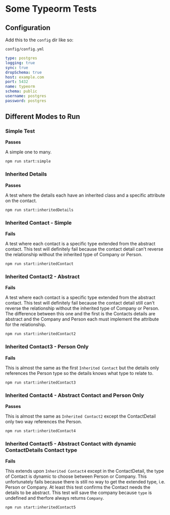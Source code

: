 # Some Typeorm Tests  

## Configuration  

Add this to the `config` dir like so:

`config/config.yml`  

```yaml
type: postgres
logging: true
sync: true
dropSchema: true
host: example.com
port: 5432
name: typeorm
schema: public
username: postgres
password: postgres
```

## Different Modes to Run  

### Simple Test  

**Passes**

A simple one to many. 

```
npm run start:simple
```

### Inherited Details  

**Passes**

A test where the details each have an inherited class and a specific attribute on the contact. 

```
npm run start:inheritedDetails
```

### Inherited Contact - Simple  

**Fails**

A test where each contact is a specific type extended from the abstract contact. This 
test will definitely fail because the contact detail can't reverse the relationship 
without the inherited type of Company or Person. 

```
npm run start:inheritedContact
```

### Inherited Contact2 - Abstract  

**Fails**

A test where each contact is a specific type extended from the abstract contact. This 
test will definitely fail because the contact detail still can't reverse the relationship 
without the inherited type of Company or Person. The difference between this one and 
the first is the Contacts details are abstract and the Company and Person each must 
implement the attribute for the relationship. 

```
npm run start:inheritedContact2
```

### Inherited Contact3 - Person Only  

**Fails**

This is almost the same as the first `Inherited Contact` but the details only references the 
Person type so the details knows what type to relate to. 

```
npm run start:inheritedContact3
```

### Inherited Contact4 - Abstract Contact and Person Only  

**Passes**  

This is almost the same as `Inherited Contact2` except the ContactDetail only two way 
references the Person. 

```
npm run start:inheritedContact4
```

### Inherited Contact5 - Abstract Contact with dynamic ContactDetails Contact type 

**Fails**  

This extends upon `Inherited Contact4` except in the ContactDetail, the type of Contact 
is dynamic to choose between Person or Company. This unfortunately fails because 
there is still no way to get the extended type, i.e. Person or Company. At least this 
test confirms the Contact needs the details to be abstract. This test will save the 
company because `type` is undefined and therfore always returns `Company`. 

```
npm run start:inheritedContact5
```